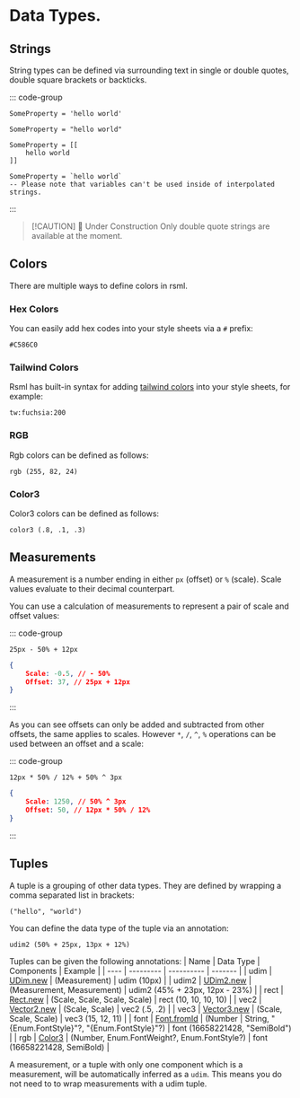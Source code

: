 # Data Types.





## Strings
String types can be defined via surrounding text in single or double quotes, double square brackets or backticks.

::: code-group
```rsml [Single Quotes]
SomeProperty = 'hello world'
```

```rsml [Double Quotes]
SomeProperty = "hello world"
```

```rsml [Double Square Brackets]
SomeProperty = [[
    hello world
]]
```

```rsml [Backticks]
SomeProperty = `hello world`
-- Please note that variables can't be used inside of interpolated strings.
```
:::

> [!CAUTION] 🚧 Under Construction
> Only double quote strings are available at the moment.





## Colors

There are multiple ways to define colors in rsml.

### Hex Colors
You can easily add hex codes into your style sheets via a `#` prefix:
```rsml
#C586C0
```

### Tailwind Colors

Rsml has built-in syntax for adding [tailwind colors](https://tailwindcss.com/docs/customizing-colors) into your style sheets, for example:
```rsml
tw:fuchsia:200
```

### RGB

Rgb colors can be defined as follows:
```rsml
rgb (255, 82, 24)
```


### Color3

Color3 colors can be defined as follows:
```rsml
color3 (.8, .1, .3)
```





## Measurements
A measurement is a number ending in either `px` (offset) or `%` (scale). Scale values evaluate to their decimal counterpart.

You can use a calculation of measurements to represent a pair of scale and offset values:

::: code-group
```rsml [Calculation]
25px - 50% + 12px
```

```json [Evaluates To]
{
    Scale: -0.5, // - 50%
    Offset: 37, // 25px + 12px
}
```
:::


As you can see offsets can only be added and subtracted from other offsets, the same applies to scales. However `*`, `/`, `^`, `%` operations can be used between an offset and a scale:

::: code-group
```rsml [Calculation]
12px * 50% / 12% + 50% ^ 3px
```

```json [Evaluates To]
{
    Scale: 1250, // 50% ^ 3px
    Offset: 50, // 12px * 50% / 12%
}
```
:::





## Tuples
A tuple is a grouping of other data types. They are defined by wrapping a comma separated list in brackets:
```rsml
("hello", "world")
```

You can define the data type of the tuple via an annotation:
```rsml
udim2 (50% + 25px, 13px + 12%)
```

Tuples can be given the following annotations:
| Name | Data Type | Components | Example |
| ---- | --------- | ---------- | ------- |
| udim | [UDim.new](https://create.roblox.com/docs/reference/engine/datatypes/UDim#new) | (Measurement) | udim (10px) |
| udim2 | [UDim2.new](https://create.roblox.com/docs/reference/engine/datatypes/UDim2#new) | (Measurement, Measurement) | udim2 (45% + 23px, 12px - 23%) |
| rect | [Rect.new](https://create.roblox.com/docs/reference/engine/datatypes/Rect#new) | (Scale, Scale, Scale, Scale) | rect (10, 10, 10, 10) |
| vec2 | [Vector2.new](https://create.roblox.com/docs/reference/engine/datatypes/Vector2#new) | (Scale, Scale) | vec2 (.5, .2) |
| vec3 | [Vector3.new](https://create.roblox.com/docs/reference/engine/datatypes/Vector3#new) | (Scale, Scale, Scale) | vec3 (15, 12, 11) |
| font | [Font.fromId](https://create.roblox.com/docs/reference/engine/datatypes/Font#fromId) | (Number | String, "{Enum.FontStyle}"?, "{Enum.FontStyle}"?) | font (16658221428, "SemiBold") |
| rgb | [Color3](https://create.roblox.com/docs/reference/engine/datatypes/Font#fromId) | (Number, Enum.FontWeight?, Enum.FontStyle?) | font (16658221428, SemiBold) |

A measurement, or a tuple with only one component which is a measurement, will be automatically inferred as a `udim`. This means you do not need to to wrap measurements with a udim tuple.